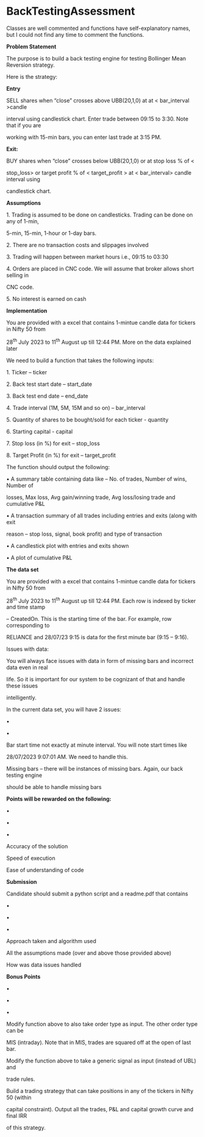 # BackTestingAssessment
Classes are well commented and functions have self-explanatory names, but I could not find any time to comment the functions.



<a name="br1"></a> 

**Problem Statement**

The purpose is to build a back testing engine for testing Bollinger Mean Reversion strategy.

Here is the strategy:

**Entry**

SELL <quantity> shares when “close” crosses above UBB(20,1,0) at at < bar\_interval >candle

interval using candlestick chart. Enter trade between 09:15 to 3:30. Note that if you are

working with 15-min bars, you can enter last trade at 3:15 PM.

**Exit:**

BUY <quantity> shares when “close” crosses below UBB(20,1,0) or at stop loss % of <

stop\_loss> or target profit % of < target\_profit > at < bar\_interval> candle interval using

candlestick chart.

**Assumptions**

1\. Trading is assumed to be done on candlesticks. Trading can be done on any of 1-min,

5-min, 15-min, 1-hour or 1-day bars.

2\. There are no transaction costs and slippages involved

3\. Trading will happen between market hours i.e., 09:15 to 03:30

4\. Orders are placed in CNC code. We will assume that broker allows short selling in

CNC code.

5\. No interest is earned on cash

**Implementation**

You are provided with a excel that contains 1-mintue candle data for tickers in Nifty 50 from

28<sup>th</sup> July 2023 to 11<sup>th</sup> August up till 12:44 PM. More on the data explained later

We need to build a function that takes the following inputs:

1\. Ticker – ticker

2\. Back test start date – start\_date

3\. Back test end date – end\_date

4\. Trade interval (1M, 5M, 15M and so on) – bar\_interval

5\. Quantity of shares to be bought/sold for each ticker - quantity

6\. Starting capital - capital

7\. Stop loss (in %) for exit – stop\_loss

8\. Target Profit (in %) for exit – target\_profit

The function should output the following:



<a name="br2"></a> 

• A summary table containing data like – No. of trades, Number of wins, Number of

losses, Max loss, Avg gain/winning trade, Avg loss/losing trade and cumulative P&L


• A transaction summary of all trades including entries and exits (along with exit

reason – stop loss, signal, book profit) and type of transaction





• A candlestick plot with entries and exits shown


• A plot of cumulative P&L

**The data set**

You are provided with a excel that contains 1-mintue candle data for tickers in Nifty 50 from

28<sup>th</sup> July 2023 to 11<sup>th</sup> August up till 12:44 PM. Each row is indexed by ticker and time stamp

– CreatedOn. This is the starting time of the bar. For example, row corresponding to

RELIANCE and 28/07/23 9:15 is data for the first minute bar (9:15 – 9:16).

Issues with data:

You will always face issues with data in form of missing bars and incorrect data even in real

life. So it is important for our system to be cognizant of that and handle these issues

intelligently.

In the current data set, you will have 2 issues:

•

•

Bar start time not exactly at minute interval. You will note start times like

28/07/2023 9:07:01 AM. We need to handle this.

Missing bars – there will be instances of missing bars. Again, our back testing engine

should be able to handle missing bars

**Points will be rewarded on the following:**

•

•

•

Accuracy of the solution

Speed of execution

Ease of understanding of code

**Submission**

Candidate should submit a python script and a readme.pdf that contains

•

•

•

Approach taken and algorithm used

All the assumptions made (over and above those provided above)

How was data issues handled

**Bonus Points**



<a name="br3"></a> 

•

•

•

Modify function above to also take order type as input. The other order type can be

MIS (intraday). Note that in MIS, trades are squared off at the open of last bar.

Modify the function above to take a generic signal as input (instead of UBL) and

trade rules.

Build a trading strategy that can take positions in any of the tickers in Nifty 50 (within

capital constraint). Output all the trades, P&L and capital growth curve and final IRR

of this strategy.


